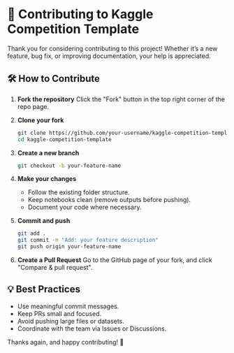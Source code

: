 # 🤝 Contributing to Kaggle Competition Template

Thank you for considering contributing to this project! Whether it’s a new feature, bug fix, or improving documentation, your help is appreciated.

## 🛠️ How to Contribute

1. **Fork the repository**
   Click the "Fork" button in the top right corner of the repo page.

2. **Clone your fork**
   ```bash
   git clone https://github.com/your-username/kaggle-competition-template.git
   cd kaggle-competition-template
   ```

3. **Create a new branch**
   ```bash
   git checkout -b your-feature-name
   ```

4. **Make your changes**

   - Follow the existing folder structure.
   - Keep notebooks clean (remove outputs before pushing).
   - Document your code where necessary.

5. **Commit and push**
   ```bash
   git add .
   git commit -m "Add: your feature description"
   git push origin your-feature-name
   ```

6. **Create a Pull Request**
   Go to the GitHub page of your fork, and click "Compare & pull request".

## 💡 Best Practices

- Use meaningful commit messages.
- Keep PRs small and focused.
- Avoid pushing large files or datasets.
- Coordinate with the team via Issues or Discussions.

Thanks again, and happy contributing! 🚀

